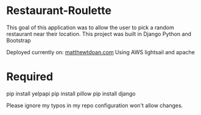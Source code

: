 # Restaurant-Roulette
This goal of this application was to allow the user to pick a random restaurant near their location.
This project was built in Django Python and Bootstrap

Deployed currently on: [matthewtdoan.com](https://www.matthewtdoan.com)
Using AWS lightsail and apache

# Required
pip install yelpapi
pip install pillow
pip install django

Please ignore my typos in my repo configuration won't allow changes. 

